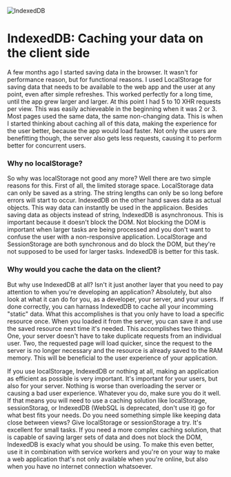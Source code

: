 ![IndexedDB](/images/articles/speed.jpg)

# IndexedDB: Caching your data on the client side

A few months ago I started saving data in the browser. It wasn't for performance reason, but for functional reasons. I used LocalStorage for saving data that needs to be available to the web app and the user at any point, even after simple refreshes. This worked perfectly for a long time, until the app grew larger and larger. At this point I had 5 to 10 XHR requests per view. This was easily achieveable in the beginning when it was 2 or 3. Most pages used the same data, the same non-changing data. This is when I started thinking about caching all of this data, making the experience for the user better, because the app would load faster. Not only the users are benefitting though, the server also gets less requests, causing it to perform better for concurrent users.

### Why no localStorage?

So why was localStorage not good any more? Well there are two simple reasons for this. First of all, the limited storage space. LocalStorage data can only be saved as a string. The string lengths can only be so long before errors will start to occur. IndexedDB on the other hand saves data as actual objects. This way data can instantly be used in the applicaion. Besides saving data as objects instead of string, IndexedDB is asynchronous. This is important because it doesn't block the DOM. Not blocking the DOM is important when larger tasks are being processed and you don't want to confuse the user with a non-responsive application. LocalStorage and SessionStorage are both synchronous and do block the DOM, but they're not supposed to be used for larger tasks. IndexedDB is better for this task.

### Why would you cache the data on the client?

But why use IndexedDB at all? Isn't it just another layer that you need to pay attention to when you're developing an application? Absolutely, but also look at what it can do for you, as a developer, your server, and your users. If done correctly, you can harnass IndexedDB to cache all your incomming "static" data. What this accomplishes is that you only have to load a specific resource once. When you loaded it from the server, you can save it and use the saved resource next time it's needed. This accomplishes two things. One, your server doesn't have to take duplicate requests from an individual user. Two, the requested page will load quicker, since the request to the server is no longer necessary and the resource is already saved to the RAM memory. This will be beneficial to the user experience of your application.

If you use localStorage, IndexedDB or nothing at all, making an application as efficient as possible is very important. It's important for your users, but also for your server. Nothing is worse than overloading the server or causing a bad user experience. Whatever you do, make sure you do it well. If that means you will need to use a caching solution like localStorage, sessionStorag, or IndexedDB (WebSQL is deprecated, don't use it) go for what best fits your needs. Do you need something simple like keeping data close between views? Give localStorage or sessionStorage a try. It's excellent for small tasks. If you need a more complex caching solution, that is capable of saving larger sets of data and does not block the DOM, IndexedDB is exacly what you should be using. To make this even better, use it in combination with service workers and you're on your way to make a web application that's not only available when you're online, but also when you have no internet connection whatsoever.
